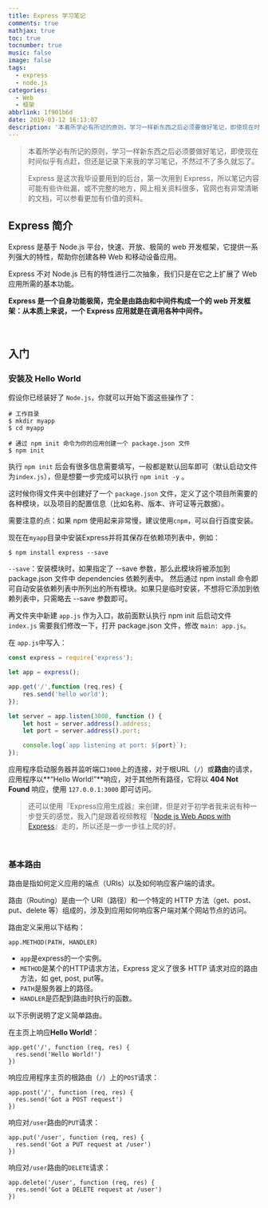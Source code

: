 ```yaml
---
title: Express 学习笔记
comments: true
mathjax: true
toc: true
tocnumber: true
music: false
image: false
tags:
  - express
  - node.js
categories: 
  - Web
  - 框架
abbrlink: 1f901b6d
date: 2019-03-12 16:13:07
description: '本着所学必有所记的原则，学习一样新东西之后必须要做好笔记，即使现在时间似乎有点赶，但还是记录下来我的学习笔记，不然过不了多久就忘了。<br>Express 是基于 Node.js 平台，快速、开放、极简的 web 开发框架，它提供一系列强大的特性，帮助你创建各种 Web 和移动设备应用。'
---
```





> 本着所学必有所记的原则，学习一样新东西之后必须要做好笔记，即使现在时间似乎有点赶，但还是记录下来我的学习笔记，不然过不了多久就忘了。
>
> Express 是这次我毕设要用到的后台，第一次用到 Express，所以笔记内容可能有些许纰漏，或不完整的地方，网上相关资料很多，官网也有非常清晰的文档，可以参看更加有价值的资料。



## Express 简介

Express 是基于 Node.js 平台，快速、开放、极简的 web 开发框架，它提供一系列强大的特性，帮助你创建各种 Web 和移动设备应用。

Express 不对 Node.js 已有的特性进行二次抽象，我们只是在它之上扩展了 Web 应用所需的基本功能。

**Express 是一个自身功能极简，完全是由路由和中间件构成一个的 web 开发框架：从本质上来说，一个 Express 应用就是在调用各种中间件。**

​        

## 入门

### 安装及 Hello World

假设你已经装好了 `Node.js`，你就可以开始下面这些操作了：

```
# 工作目录
$ mkdir myapp
$ cd myapp

# 通过 npm init 命令为你的应用创建一个 package.json 文件
$ npm init
```

执行 `npm init` 后会有很多信息需要填写，一般都是默认回车即可（默认启动文件为`index.js`），但是想要一步完成可以执行 `npm init -y` 。

这时候你得文件夹中创建好了一个 `package.json` 文件，定义了这个项目所需要的各种模块，以及项目的配置信息（比如名称、版本、许可证等元数据）。

需要注意的点：如果 npm 使用起来非常慢，建议使用`cnpm`，可以自行百度安装。

现在在`myapp`目录中安装Express并将其保存在依赖项列表中，例如：

```
$ npm install express --save
```

`--save`：安装模块时，如果指定了 --save 参数，那么此模块将被添加到 package.json 文件中 dependencies 依赖列表中。 然后通过 npm install 命令即可自动安装依赖列表中所列出的所有模块。如果只是临时安装，不想将它添加到依赖列表中，只需略去 --save 参数即可。

再文件夹中新建 `app.js` 作为入口，故前面默认执行 npm init 后启动文件 `index.js` 需要我们修改一下，打开 package.json 文件，修改 `main: app.js`。

在 `app.js`中写入：

```js
const express = require('express');

let app = express();

app.get('/',function (req,res) {
    res.send('hello world');
});

let server = app.listen(3000, function () {
    let host = server.address().address;
    let port = server.address().port;

    console.log(`app listening at port: ${port}`);
});
```

应用程序启动服务器并监听端口`3000`上的连接，对于根URL（`/`）或**路由**的请求，应用程序以**“Hello World!”**响应，对于其他所有路径，它将以 **404 Not Found** 响应，使用 `127.0.0.1:3000` 即可访问。

> 还可以使用『Express应用生成器』来创建，但是对于初学者我来说有种一步登天的感觉，我入门是跟着视频教程『[Node js Web Apps with Express](https://www.bilibili.com/video/av9570082/)』走的，所以还是一步一步往上爬的好。

​        

### 基本路由

路由是指如何定义应用的端点（URIs）以及如何响应客户端的请求。

路由（Routing）是由一个 URI（路径）和一个特定的 HTTP 方法（get、post、put、delete 等）组成的，涉及到应用如何响应客户端对某个网站节点的访问。

路由定义采用以下结构：

```
app.METHOD(PATH, HANDLER)
```

* `app`是express的一个实例。
* `METHOD`是某个的HTTP请求方法，Express 定义了很多 HTTP 请求对应的路由方法，如 get, post, put等。
* `PATH`是服务器上的路径。
* `HANDLER`是匹配到路由时执行的函数。



以下示例说明了定义简单路由。

在主页上响应**Hello World!**：

```
app.get('/', function (req, res) {
  res.send('Hello World!')
})
```

响应应用程序主页的根路由（`/`）上的`POST`请求：

```
app.post('/', function (req, res) {
  res.send('Got a POST request')
})
```

响应对`/user`路由的`PUT`请求：

```
app.put('/user', function (req, res) {
  res.send('Got a PUT request at /user')
})
```

响应对`/user`路由的`DELETE`请求：

```
app.delete('/user', function (req, res) {
  res.send('Got a DELETE request at /user')
})
```

​         

   

